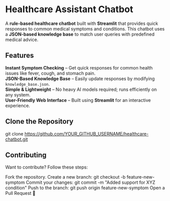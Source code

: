 # Healthcare Assistant Chatbot

A **rule-based healthcare chatbot** built with **Streamlit** that provides quick responses to common medical symptoms and conditions. This chatbot uses a **JSON-based knowledge base** to match user queries with predefined medical advice.

## Features

**Instant Symptom Checking** – Get quick responses for common health issues like fever, cough, and stomach pain.  
**JSON-Based Knowledge Base** – Easily update responses by modifying `knowledge_base.json`.  
**Simple & Lightweight** – No heavy AI models required; runs efficiently on any system.  
**User-Friendly Web Interface** – Built using **Streamlit** for an interactive experience.  


## Clone the Repository  
git clone https://github.com/YOUR_GITHUB_USERNAME/healthcare-chatbot.git


## Contributing
Want to contribute? Follow these steps:

Fork the repository.
Create a new branch: git checkout -b feature-new-symptom
Commit your changes: git commit -m "Added support for XYZ condition"
Push to the branch: git push origin feature-new-symptom
Open a Pull Request 🚀
